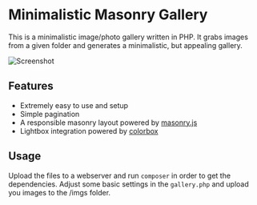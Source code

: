 # Minimalistic Masonry Gallery
This is a minimalistic image/photo gallery written in PHP. It grabs images from a given folder and generates a minimalistic, but appealing gallery.

![Screenshot](https://github.com/IngoKl/minimalistic-masonry-gallery/blob/master/minimalistic-masonry-gallery.png?raw=true)

## Features
- Extremely easy to use and setup
- Simple pagination
- A responsible masonry layout powered by [masonry.js](http://masonry.desandro.com)
- Lightbox integration powered by [colorbox](http://www.jacklmoore.com/colorbox)

## Usage
Upload the files to a webserver and run `composer` in order to get the dependencies. Adjust some basic settings in the `gallery.php` and upload you images to the /imgs folder. 

